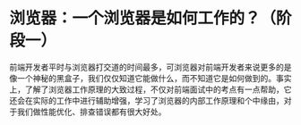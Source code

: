 # 浏览器：一个浏览器是如何工作的？（阶段一）

前端开发者平时与浏览器打交道的时间最多，可浏览器对前端开发者来说更多的是像一个神秘的黑盒子，我们仅仅知道它能做什么，而不知道它是如何做到的。事实上，了解了浏览器工作原理的大致过程，不仅对前端面试中的考点有一点帮助，它还会在实际的工作中进行辅助增强，学习了浏览器的内部工作原理和个中缘由，对于我们做性能优化、排查错误都有很大好处。